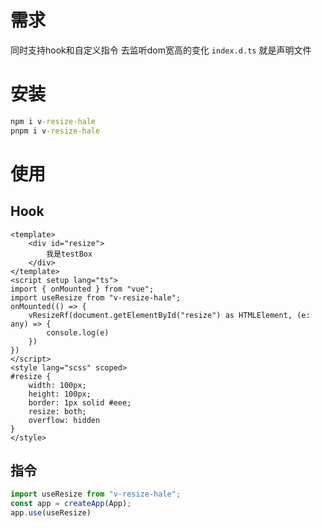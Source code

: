 # 需求

同时支持hook和自定义指令 去监听dom宽高的变化
`index.d.ts` 就是声明文件

# 安装

```cmd
npm i v-resize-hale
pnpm i v-resize-hale
```

# 使用

## Hook

```vue
<template>
    <div id="resize">
        我是testBox
    </div>
</template>
<script setup lang="ts">
import { onMounted } from "vue";
import useResize from "v-resize-hale";
onMounted(() => {
    vResizeRf(document.getElementById("resize") as HTMLElement, (e: any) => {
        console.log(e)
    })
})
</script>
<style lang="scss" scoped>
#resize {
    width: 100px;
    height: 100px;
    border: 1px solid #eee;
    resize: both;
    overflow: hidden
}
</style>

```

## 指令

```ts
import useResize from "v-resize-hale";
const app = createApp(App);
app.use(useResize)
```
